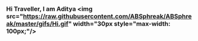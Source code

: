 ### Hi Traveller, I am Aditya <img src="https://raw.githubusercontent.com/ABSphreak/ABSphreak/master/gifs/Hi.gif" width="30px style="max-width: 100px;"/>

<!--
**Rathore-Aditya/Rathore-Aditya** is a ✨ _special_ ✨ repository because its `README.md` (this file) appears on your GitHub profile.

Here are some ideas to get you started:

- 🔭 I’m currently working on ...
- 🌱 I’m currently learning ...
- 👯 I’m looking to collaborate on ...
- 🤔 I’m looking for help with ...
- 💬 Ask me about ...
- 📫 How to reach me: ...
- 😄 Pronouns: ...
- ⚡ Fun fact: ...
-->
